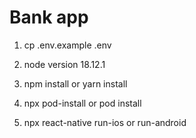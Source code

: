 
# Bank app

1. cp .env.example .env 

2. node version 18.12.1
3. npm install or yarn install 
4. npx pod-install or pod install 
5. npx react-native run-ios or run-android 




